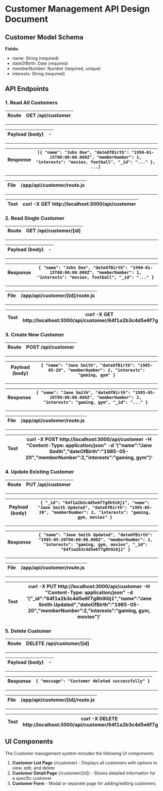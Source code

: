 # Customer Management API Design Document

## Customer Model Schema

**Fields:**

- name: String (required)
- dateOfBirth: Date (required)
- memberNumber: Number (required, unique)
- interests: String (required)

## API Endpoints

### 1. Read All Customers

| Route | GET /api/customer |
| ----- | ----------------- |

---

| Payload (body) | -   |
| -------------- | --- |

---

| Response | `[{ "name": "John Doe", "dateOfBirth": "1990-01-15T00:00:00.000Z", "memberNumber": 1, "interests": "movies, football", "_id": "..." }, ...]` |
| -------- | -------------------------------------------------------------------------------------------------------------------------------------------- |

---

| File | /app/api/customer/route.js |
| ---- | -------------------------- |

---

| Test | curl -X GET http://localhost:3000/api/customer |
| ---- | ---------------------------------------------- |

### 2. Read Single Customer

| Route | GET /api/customer/[id] |
| ----- | ---------------------- |

---

| Payload (body) | -   |
| -------------- | --- |

---

| Response | `{ "name": "John Doe", "dateOfBirth": "1990-01-15T00:00:00.000Z", "memberNumber": 1, "interests": "movies, football", "_id": "..." }` |
| -------- | ------------------------------------------------------------------------------------------------------------------------------------- |

---

| File | /app/api/customer/[id]/route.js |
| ---- | ------------------------------- |

---

| Test | curl -X GET http://localhost:3000/api/customer/64f1a2b3c4d5e6f7g8h9i0j1 |
| ---- | ----------------------------------------------------------------------- |

### 3. Create New Customer

| Route | POST /api/customer |
| ----- | ------------------ |

---

| Payload (body) | `{ "name": "Jane Smith", "dateOfBirth": "1985-05-20", "memberNumber": 2, "interests": "gaming, gym" }` |
| -------------- | ------------------------------------------------------------------------------------------------------ |

---

| Response | `{ "name": "Jane Smith", "dateOfBirth": "1985-05-20T00:00:00.000Z", "memberNumber": 2, "interests": "gaming, gym", "_id": "..." }` |
| -------- | ---------------------------------------------------------------------------------------------------------------------------------- |

---

| File | /app/api/customer/route.js |
| ---- | -------------------------- |

---

| Test | curl -X POST http://localhost:3000/api/customer -H "Content-Type: application/json" -d '{"name":"Jane Smith","dateOfBirth":"1985-05-20","memberNumber":2,"interests":"gaming, gym"}' |
| ---- | ------------------------------------------------------------------------------------------------------------------------------------------------------------------------------------ |

### 4. Update Existing Customer

| Route | PUT /api/customer |
| ----- | ----------------- |

---

| Payload (body) | `{ "_id": "64f1a2b3c4d5e6f7g8h9i0j1", "name": "Jane Smith Updated", "dateOfBirth": "1985-05-20", "memberNumber": 2, "interests": "gaming, gym, movies" }` |
| -------------- | --------------------------------------------------------------------------------------------------------------------------------------------------------- |

---

| Response | `{ "name": "Jane Smith Updated", "dateOfBirth": "1985-05-20T00:00:00.000Z", "memberNumber": 2, "interests": "gaming, gym, movies", "_id": "64f1a2b3c4d5e6f7g8h9i0j1" }` |
| -------- | ----------------------------------------------------------------------------------------------------------------------------------------------------------------------- |

---

| File | /app/api/customer/route.js |
| ---- | -------------------------- |

---

| Test | curl -X PUT http://localhost:3000/api/customer -H "Content-Type: application/json" -d '{"\_id":"64f1a2b3c4d5e6f7g8h9i0j1","name":"Jane Smith Updated","dateOfBirth":"1985-05-20","memberNumber":2,"interests":"gaming, gym, movies"}' |
| ---- | ------------------------------------------------------------------------------------------------------------------------------------------------------------------------------------------------------------------------------------- |

### 5. Delete Customer

| Route | DELETE /api/customer/[id] |
| ----- | ------------------------- |

---

| Payload (body) | -   |
| -------------- | --- |

---

| Response | `{ "message": "Customer deleted successfully" }` |
| -------- | ------------------------------------------------ |

---

| File | /app/api/customer/[id]/route.js |
| ---- | ------------------------------- |

---

| Test | curl -X DELETE http://localhost:3000/api/customer/64f1a2b3c4d5e6f7g8h9i0j1 |
| ---- | -------------------------------------------------------------------------- |

## UI Components

The Customer management system includes the following UI components:

1. **Customer List Page** (/customer) - Displays all customers with options to view, edit, and delete
2. **Customer Detail Page** (/customer/[id]) - Shows detailed information for a specific customer
3. **Customer Form** - Modal or separate page for adding/editing customers
